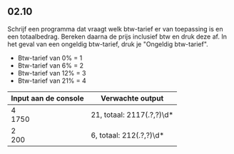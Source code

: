 ## 02.10
Schrijf een programma dat vraagt welk btw-tarief er van toepassing is en een totaalbedrag. Bereken daarna de prijs inclusief btw en druk deze af. In het geval van een ongeldig btw-tarief, druk je "Ongeldig btw-tarief".

- Btw-tarief van 0% = 1 
- Btw-tarief van 6% = 2 
- Btw-tarief van 12% = 3 
- Btw-tarief van 21% = 4

| Input aan de console | Verwachte output |
|----------------------|------------------|
| 4<br>1750 | 21, totaal: 2117(\.?,?)\d* |
| 2<br>200 | 6, totaal: 212(\.?,?)\d* |